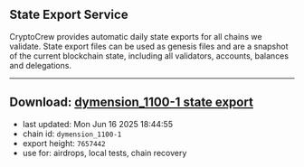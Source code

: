 ## State Export Service
CryptoCrew provides automatic daily state exports for all chains we validate. State export files can be used as genesis files and are a snapshot of the current blockchain state, including all validators, accounts, balances and delegations.

---
**Download: [dymension_1100-1 state export](https://dl-eu2.ccvalidators.com/SERVICE/dymension/dymension_1100-1_export_7657442.json)**
---

- last updated: Mon Jun 16 2025 18:44:55
- chain id: `dymension_1100-1`
- export height: `7657442`
- use for: airdrops, local tests, chain recovery
